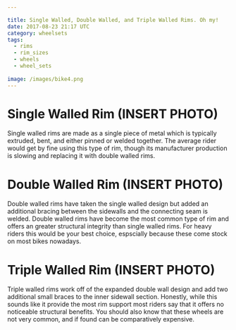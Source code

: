 ```yaml
---

title: Single Walled, Double Walled, and Triple Walled Rims. Oh my!
date: 2017-08-23 21:17 UTC
category: wheelsets
tags: 
  - rims
  - rim_sizes
  - wheels
  - wheel_sets
  
image: /images/bike4.png
---
```



<h1 class="layout-main__h1">
Single Walled Rim (INSERT PHOTO)
</h1>
<p class="layout-main__paragraph"> 
Single walled rims are made as a single piece of metal which is typically extruded, bent, and either pinned or welded together. The average rider would get by fine using this type of rim, though its manufacturer production is slowing and replacing it with double walled rims. 
</p>

<h1 class="layout-main__h1">
Double Walled Rim (INSERT PHOTO)
</h1>
<p class="layout-main__paragraph"> 
Double walled rims have taken the single walled design but added an additional bracing between the sidewalls and the connecting seam is welded. Double walled rims have become the most common type of rim and offers an greater structural integrity than single walled rims. For heavy riders this would be your best choice, espscially because these come stock on most bikes nowadays. 
</p>

<h1 class="layout-main__h1">
Triple Walled Rim (INSERT PHOTO)
</h1>
<p class="layout-main__paragraph"> 
Triple walled rims work off of the expanded double wall design and add two additional small braces to the inner sidewall section. Honestly, while this sounds like it provide the most rim support most riders say that it offers no noticeable structural benefits. You should also know that these wheels are not very common, and if found can be comparatively expensive. 
</p>